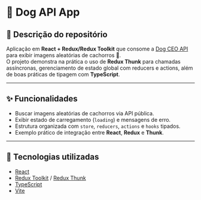# 🐶 Dog API App

## 📌 Descrição do repositório
Aplicação em **React + Redux/Redux Toolkit** que consome a [Dog CEO API](https://dog.ceo/dog-api/) para exibir imagens aleatórias de cachorros 🐶.  
O projeto demonstra na prática o uso de **Redux Thunk** para chamadas assíncronas, gerenciamento de estado global com reducers e actions, além de boas práticas de tipagem com **TypeScript**.

---

## ✨ Funcionalidades
- Buscar imagens aleatórias de cachorros via API pública.
- Exibir estado de carregamento (`loading`) e mensagens de erro.
- Estrutura organizada com `store`, `reducers`, `actions` e `hooks` tipados.
- Exemplo prático de integração entre **React**, **Redux** e **Thunk**.

---

## 🚀 Tecnologias utilizadas
- [React](https://react.dev/)
- [Redux Toolkit](https://redux-toolkit.js.org/) / [Redux Thunk](https://github.com/reduxjs/redux-thunk)
- [TypeScript](https://www.typescriptlang.org/)
- [Vite](https://vitejs.dev/)